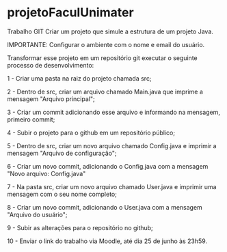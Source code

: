 # projetoFaculUnimater

Trabalho GIT
Criar um projeto que simule a estrutura de um projeto Java.

IMPORTANTE: Configurar o ambiente com o nome e email do usuário.

Transformar esse projeto em um repositório git executar o seguinte processo de desenvolvimento:

1 - Criar uma pasta na raiz do projeto chamada src;

2 - Dentro de src, criar um arquivo chamado Main.java que imprime a mensagem "Arquivo principal";

3 - Criar um commit adicionando esse arquivo e informando na mensagem, primeiro commit;

4 - Subir o projeto para o github em um repositório público;

5 - Dentro de src, criar um novo arquivo chamado Config.java e imprimir a mensagem "Arquivo de configuração";

6 - Criar um novo commit, adicionando o Config.java com a mensagem "Novo arquivo: Config.java"

7 - Na pasta src, criar um novo arquivo chamado User.java e imprimir uma mensagem com o seu nome completo;

8 - Criar um novo commit, adicionando o User.java com a mensagem "Arquivo do usuário";

9 - Subir as alterações para o repositório no github;

10 - Enviar o link do trabalho via Moodle, até dia 25 de junho às 23h59.
